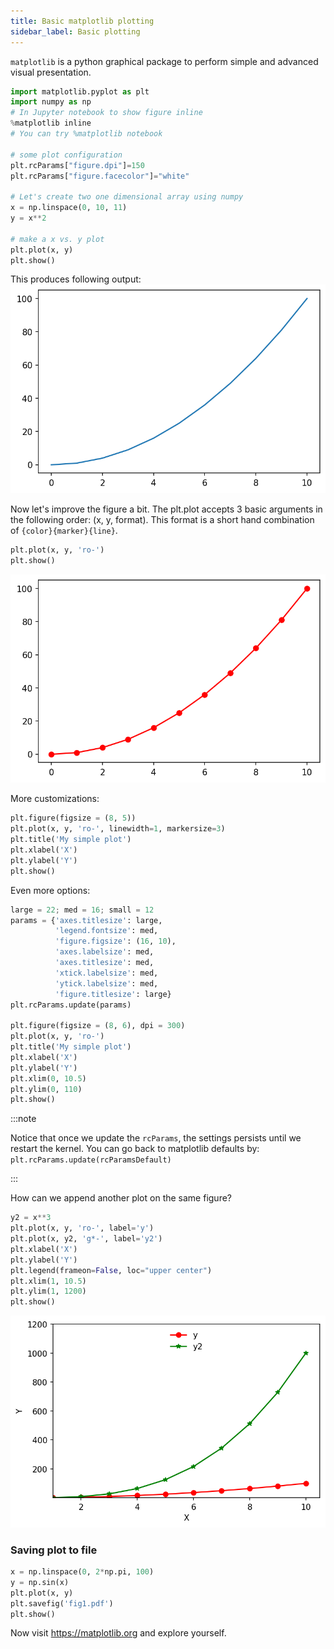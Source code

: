 ```yaml
---
title: Basic matplotlib plotting
sidebar_label: Basic plotting
---
```

`matplotlib` is a python graphical package to perform simple and advanced visual
presentation.

```python
import matplotlib.pyplot as plt
import numpy as np
# In Jupyter notebook to show figure inline
%matplotlib inline
# You can try %matplotlib notebook

# some plot configuration
plt.rcParams["figure.dpi"]=150
plt.rcParams["figure.facecolor"]="white"

# Let's create two one dimensional array using numpy
x = np.linspace(0, 10, 11)
y = x**2

# make a x vs. y plot
plt.plot(x, y)
plt.show()
```

This produces following output:
![x vs. y plot](../../static/img/mpl-x-vs-y.png)

Now let's improve the figure a bit. The plt.plot accepts 3 basic arguments in
the following order: (x, y, format). This format is a short hand combination of
`{color}{marker}{line}`.
```python
plt.plot(x, y, 'ro-')
plt.show()
```
![x vs. y plot](../../static/img/mpl-x-vs-y-2.png)

More customizations:
```python
plt.figure(figsize = (8, 5))
plt.plot(x, y, 'ro-', linewidth=1, markersize=3)
plt.title('My simple plot')
plt.xlabel('X')
plt.ylabel('Y')
plt.show()
```

Even more options:
```python
large = 22; med = 16; small = 12
params = {'axes.titlesize': large,
          'legend.fontsize': med,
          'figure.figsize': (16, 10),
          'axes.labelsize': med,
          'axes.titlesize': med,
          'xtick.labelsize': med,
          'ytick.labelsize': med,
          'figure.titlesize': large}
plt.rcParams.update(params)

plt.figure(figsize = (8, 6), dpi = 300)
plt.plot(x, y, 'ro-')
plt.title('My simple plot')
plt.xlabel('X')
plt.ylabel('Y')
plt.xlim(0, 10.5)
plt.ylim(0, 110)
plt.show()
```
:::note

Notice that once we update the `rcParams`, the settings persists until we
restart the kernel. You can go back to matplotlib defaults by:
`plt.rcParams.update(rcParamsDefault)`

:::

How can we append another plot on the same figure?
```python
y2 = x**3
plt.plot(x, y, 'ro-', label='y')
plt.plot(x, y2, 'g*-', label='y2')
plt.xlabel('X')
plt.ylabel('Y')
plt.legend(frameon=False, loc="upper center")
plt.xlim(1, 10.5)
plt.ylim(1, 1200)
plt.show()
```
![x vs. y plot](../../static/img/mpl-x-vs-y-3.png)

### Saving plot to file
```python
x = np.linspace(0, 2*np.pi, 100)
y = np.sin(x)
plt.plot(x, y)
plt.savefig('fig1.pdf')
plt.show()
```

Now visit <https://matplotlib.org> and explore yourself.
